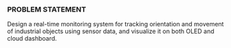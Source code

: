 ### PROBLEM STATEMENT

Design a real-time monitoring system for tracking orientation and movement of industrial objects using sensor data, and visualize it on both OLED and cloud dashboard.